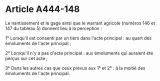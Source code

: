# Article A444-148

Le nantissement et le gage ainsi que le warrant agricole (numéros 146 et 147 du tableau 5) donnent lieu à la perception :

1° Lorsqu'il est consenti par un tiers dans l'acte principal : au quart des émoluments de l'acte principal ;

2° Lorsqu'il n'y a pas d'acte principal : aux émoluments qui auraient été perçus sur cet acte ;

3° Dans les autres cas que ceux prévus aux 1° et 2° : à la moitié des émoluments de l'acte principal.
